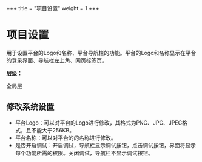 ﻿+++
title = "项目设置"
weight = 1
+++

# 项目设置

用于设置平台的Logo和名称、平台导航栏的功能。平台的Logo和名称显示在平台的登录界面、导航栏左上角、网页标签页。

**层级：**

全局层

## 修改系统设置

- 平台Logo：可以对平台的Logo进行修改，其格式为PNG、JPG、JPEG格式，且不能大于256KB。
- 平台名称：可以对平台的的名称进行修改。
- 是否开启调试：开启调试，导航栏显示调试按钮，点击调试按钮，界面将显示每个功能所需的权限。关闭调试，导航栏不显示调试按钮。

